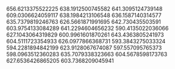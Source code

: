 656.6213375522225
638.1912500745582
641.3095124739148
609.0306624059117
638.1984213106548
636.1587140314577
635.7379819246763
626.5661871991695
642.730435503591
603.9754133084289
641.2294604656232
590.4135022036066
627.1043064319829
600.9961601870261
643.4363805241973
604.5111723354933
626.0977866368731
593.3843275033324
594.2281894842199
623.9128067674087
597.557095765373
598.0963512360283
635.7079338323663
604.5678598173763
627.6536426865205
603.7368209045941
